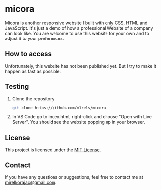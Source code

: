 # micora
Micora is another responsive website I built with only CSS, HTML and JavaScript.
It's just a demo of how a professional Website of a company can look like. You are welcome to use this website for your own and to adjust it to your preferences.

## How to access

Unfortunately, this website has not been published yet. But I try to make it happen as fast as possible.

## Testing

1. Clone the repository
   ```bash
   git clone https://github.com/m1rels/micora
   ```

2. In VS Code go to index.html, right-click and choose "Open with Live Server". You should see the website popping up in your browser.

## License

This project is licensed under the [MIT License](https://opensource.org/license/mit).

## Contact

If you have any questions or suggestions, feel free to contact me at mirelkorajac@gmail.com.
